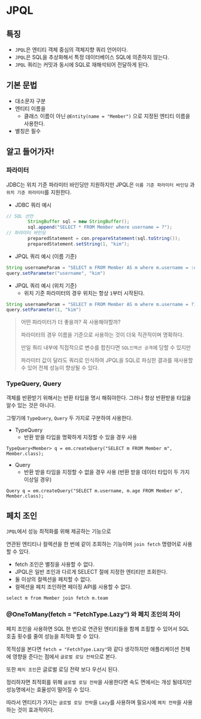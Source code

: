 # JPQL

## 특징
- `JPQL`은 엔티티 객체 중심의 객체지향 쿼리 언어이다.
- `JPQL`은 SQL을 추상화해서 특정 데이터베이스 SQL에 의존하지 않는다.
- `JPQL` 쿼리는 커밋과 동시에 SQL로 재해석되어 전달하게 된다.

## 기본 문법

- 대소문자 구분
- 엔티티 이름을
  - 클래스 이름이 아닌 `@Entity(name = "Member")` 으로 지정된 엔티티 이름을 사용한다.
- 별칭은 필수


## 알고 들어가자!
### 파라미터

JDBC는 위치 기준 파라미터 바인딩만 지원하지만 JPQL은 `이름 기준 파라미터 바인딩` 과 `위치 기준 파라미터`를 지원한다.

- JDBC 쿼리 예시
``` java
// SQL 선언
        StringBuffer sql = new StringBuffer();
        sql.append("SELECT * FROM Member where username = ?");
// 파라미터 바인딩
        preparedStatement = con.prepareStatement(sql.toString());
        preparedStatement.setString(1, "kim");
```

- JPQL 쿼리 예시 (이름 기준)
```java
String usernameParam = "SELECT m FROM Member AS m where m.username = :username";
query.setParameter("username", "kim")
```


- JPQL 쿼리 예시 (위치 기준)
  - 위치 기준 파라미터의 경우 위치는 항상 `1`부터 시작된다.
```java
String usernameParam = "SELECT m FROM Member AS m where m.username = ?1";
query.setParameter(1, "kim")
```

> 어떤 파라미터가 더 좋을까? 꼭 사용해야할까?
> 
> 파라미터의 경우 이름을 기준으로 사용하는 것이 더욱 직관적이며 명확하다.
> 
> 만일 쿼리 내부에 직접적으로 변수를 합친다면 `SQL인젝션 공격`에 당할 수 있지만
> 
> 파라미터 값이 달라도 쿼리로 인식하여 JPQL을 SQL로 파싱한 결과를 재사용할 수 있어 전체 성능이 향상될 수 있다. 

### TypeQuery, Query
객체를 반환받기 위해서는 반환 타입을 명시 해줘야한다.
그러나 항상 반환받을 타입을 알수 있는 것은 아니다.

그렇기에 `TypeQuery`, `Query` 두 가지로 구분하여 사용한다.
- TypeQuery
  - 반환 받을 타입을 명확하게 지정할 수 있을 경우 사용

```
TypeQuery<Member> q = em.createQuery("SELECT m FROM Member m", Member.class);
```
- Query
  - 반환 받을 타임을 지정할 수 없을 경우 사용 (반환 받을 데이터 타입이 두 가지 이상일 경우)
```
Query q = em.createQuery("SELECT m.username, m.age FROM Member m", Member.class);
```

## 페치 조인
`JPQL`에서 성능 최적화를 위해 제공하는 기능으로 

연관된 엔티티나 컬렉션을 한 번에 같이 조회하는 기능이며 `join fetch` 명령어로 사용할 수 있다.

- fetch 조인은 별칭을 사용할 수 없다.
- JPQL은 일반 조인과 다르게 SELECT 절에 지정한 엔티티만 조회한다.
- 둘 이상의 컬렉션을 페치할 수 없다.
- 컬렉션을 페치 조인하면 페이징 API를 사용할 수 없다.

```
select m from Member join fetch m.team
```

### @OneToMany(fetch = "FetchType.Lazy") 와 페치 조인의 차이

페치 조인을 사용하면 SQL 한 번으로 연관된 엔티티들을 함께 조횔할 수 있어서 SQL 호출 횟수를 줄여 성능을 최적화 할 수 있다.

목적성을 본다면 `fetch = "FetchType.Lazy"`와 같다 생각하지만 애플리케이션 전체에 영향을 준다는 점에서 `글로벌 로딩 전략`으로 본다.

또한 `페치 조인`은 글로벌 로딩 전략 보다 우선시 된다.

정리하자면 최적회를 위해 `글로벌 로딩 전략`을 사용한다면 속도 면에서는 개성 될테지만 성능명에서는 효율성이 떨어질 수 있다.

따라서 엔티티가 가지는 `글로벌 로딩 전략`을 `Lazy`를 사용하며 필요시에 `페치 전략`을 사용하는 것이 효과적이다.




